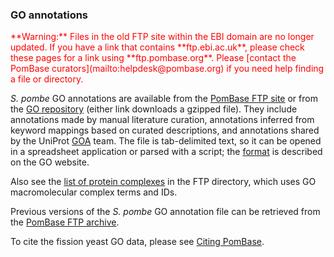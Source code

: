 ### GO annotations

<div style="color: red">
**Warning:** Files in the old FTP site within the EBI domain are no
  longer updated. If you have a link that contains **ftp.ebi.ac.uk**,
  please check these pages for a link using
  **ftp.pombase.org**. Please [contact the PomBase
  curators](mailto:helpdesk@pombase.org) if you need help finding a
  file or directory.
</div>

*S. pombe* GO annotations are available from the [PomBase FTP site](ftp://ftp.pombase.org/pombe/annotations/Gene_ontology/gene_association.pombase.gz)
or from the [GO repository](http://current.geneontology.org/annotations/pombase.gaf.gz)
(either link downloads a gzipped file). They include annotations
made by manual literature curation, annotations inferred from keyword
mappings based on curated descriptions, and annotations shared by the
UniProt [GOA](http://www.ebi.ac.uk/GOA) team. The file is tab-delimited
text, so it can be opened in a spreadsheet application or parsed with a
script; the [format](http://geneontology.org/docs/go-annotation-file-gaf-format-21/)
is described on the GO website.

Also see the [list of protein complexes](ftp://ftp.pombase.org/pombe/annotations/Gene_ontology/GO_complexes/) 
in the FTP directory, which uses GO macromolecular complex terms and
IDs.

Previous versions of the *S. pombe* GO annotation file can be retrieved
from the [PomBase FTP archive](ftp://ftp.pombase.org/pombe/annotations/Gene_ontology/OLD/).

To cite the fission yeast GO data, please see [Citing PomBase](/about/citing-pombase).
